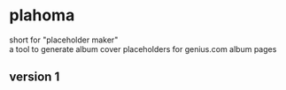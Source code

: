 # plahoma
short for "placeholder maker"<br>
a tool to generate album cover placeholders for genius.com album pages

## version 1
